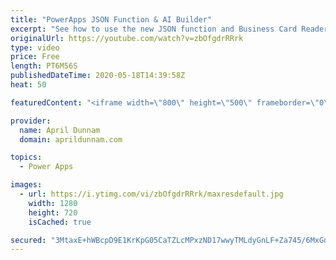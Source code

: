 ```yaml
---
title: "PowerApps JSON Function & AI Builder"
excerpt: "See how to use the new JSON function and Business Card Reader AI Control to OCR a business card, add it to a database, convert the image to JSON and add as a file in SharePoint.  All with zero code required.  Here's a link to the corresponding blog post: https://www.sharepointsiren.com/2019/06/ocr-and-image-upload-with-powerapps/"
originalUrl: https://youtube.com/watch?v=zbOfgdrRRrk
type: video
price: Free
length: PT6M56S
publishedDateTime: 2020-05-18T14:39:58Z
heat: 50

featuredContent: "<iframe width=\"800\" height=\"500\" frameborder=\"0\" src=\"https://www.youtube.com/embed/zbOfgdrRRrk\" allow=\"accelerometer; autoplay; encrypted-media; gyroscope; picture-in-picture\" allowfullscreen></iframe>"

provider:
  name: April Dunnam
  domain: aprildunnam.com

topics:
  - Power Apps

images:
  - url: https://i.ytimg.com/vi/zbOfgdrRRrk/maxresdefault.jpg
    width: 1280
    height: 720
    isCached: true

secured: "3MtaxE+hWBcpD9E1KrKpG05CaTZLcMPxzND17wwyTMLdyGnLF+Za745/6MxGd7WITGwKA+zuOroPgCyf02F4SpBvnOMmvvUk4xez2xYLfGLalyInn4SwYZKhXPag/koRSPUZfFWE0sjDvR7K7EGZdv+JE/pEK1mpck2fkEGyIjsuh3n1eCQiuY/cgs2WrWE227yWFQZehSOaVTUgLQXY044D7SUUPe0wa79hTOpizwPZEOasiCwAHZC3VGT8wIqy24gqmMwJZtn7xW9ZoDXSXgyDTgtiPtJhrBAUyINVpIV/oytPazaC5/0Y+JCTbs5hBxuCR1dHxgFEBBxByUglPhqF61W8IjuOZJBRc/Y3B/tLjY780Hcn3mb7gh0qMSFVsEoVl90ctYEcqoiC7gurgdEJoCKmIp2+DEbQe49U9uo=;rLPbJtSSK1LZpaIkl9zpgQ=="
---
```


